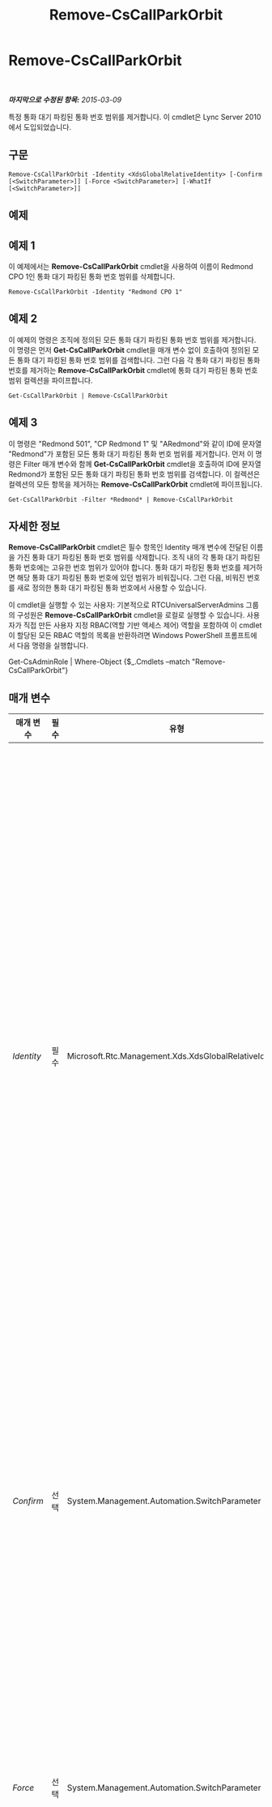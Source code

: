 ﻿---
title: Remove-CsCallParkOrbit
TOCTitle: Remove-CsCallParkOrbit
ms:assetid: b8e7c236-f8de-45bd-966b-60c815b37aed
ms:mtpsurl: https://technet.microsoft.com/ko-kr/library/Gg412901(v=OCS.15)
ms:contentKeyID: 49304833
ms.date: 08/24/2015
mtps_version: v=OCS.15
ms.translationtype: HT
---

# Remove-CsCallParkOrbit

 

_**마지막으로 수정된 항목:** 2015-03-09_

특정 통화 대기 파킹된 통화 번호 범위를 제거합니다. 이 cmdlet은 Lync Server 2010에서 도입되었습니다.

## 구문

    Remove-CsCallParkOrbit -Identity <XdsGlobalRelativeIdentity> [-Confirm [<SwitchParameter>]] [-Force <SwitchParameter>] [-WhatIf [<SwitchParameter>]]

## 예제

## 예제 1

이 예제에서는 **Remove-CsCallParkOrbit** cmdlet을 사용하여 이름이 Redmond CPO 1인 통화 대기 파킹된 통화 번호 범위를 삭제합니다.

    Remove-CsCallParkOrbit -Identity "Redmond CPO 1"

## 예제 2

이 예제의 명령은 조직에 정의된 모든 통화 대기 파킹된 통화 번호 범위를 제거합니다. 이 명령은 먼저 **Get-CsCallParkOrbit** cmdlet을 매개 변수 없이 호출하여 정의된 모든 통화 대기 파킹된 통화 번호 범위를 검색합니다. 그런 다음 각 통화 대기 파킹된 통화 번호를 제거하는 **Remove-CsCallParkOrbit** cmdlet에 통화 대기 파킹된 통화 번호 범위 컬렉션을 파이프합니다.

    Get-CsCallParkOrbit | Remove-CsCallParkOrbit

## 예제 3

이 명령은 "Redmond 501", "CP Redmond 1" 및 "ARedmond"와 같이 ID에 문자열 "Redmond"가 포함된 모든 통화 대기 파킹된 통화 번호 범위를 제거합니다. 먼저 이 명령은 Filter 매개 변수와 함께 **Get-CsCallParkOrbit** cmdlet을 호출하여 ID에 문자열 Redmond가 포함된 모든 통화 대기 파킹된 통화 번호 범위를 검색합니다. 이 컬렉션은 컬렉션의 모든 항목을 제거하는 **Remove-CsCallParkOrbit** cmdlet에 파이프됩니다.

    Get-CsCallParkOrbit -Filter *Redmond* | Remove-CsCallParkOrbit

## 자세한 정보

**Remove-CsCallParkOrbit** cmdlet은 필수 항목인 Identity 매개 변수에 전달된 이름을 가진 통화 대기 파킹된 통화 번호 범위를 삭제합니다. 조직 내의 각 통화 대기 파킹된 통화 번호에는 고유한 번호 범위가 있어야 합니다. 통화 대기 파킹된 통화 번호를 제거하면 해당 통화 대기 파킹된 통화 번호에 있던 범위가 비워집니다. 그런 다음, 비워진 번호를 새로 정의한 통화 대기 파킹된 통화 번호에서 사용할 수 있습니다.

이 cmdlet을 실행할 수 있는 사용자: 기본적으로 RTCUniversalServerAdmins 그룹의 구성원은 **Remove-CsCallParkOrbit** cmdlet을 로컬로 실행할 수 있습니다. 사용자가 직접 만든 사용자 지정 RBAC(역할 기반 액세스 제어) 역할을 포함하여 이 cmdlet이 할당된 모든 RBAC 역할의 목록을 반환하려면 Windows PowerShell 프롬프트에서 다음 명령을 실행합니다.

Get-CsAdminRole | Where-Object {$\_.Cmdlets –match "Remove-CsCallParkOrbit"}

## 매개 변수


<table>
<colgroup>
<col style="width: 25%" />
<col style="width: 25%" />
<col style="width: 25%" />
<col style="width: 25%" />
</colgroup>
<thead>
<tr class="header">
<th>매개 변수</th>
<th>필수</th>
<th>유형</th>
<th>설명</th>
</tr>
</thead>
<tbody>
<tr class="odd">
<td><p><em>Identity</em></p></td>
<td><p>필수</p></td>
<td><p>Microsoft.Rtc.Management.Xds.XdsGlobalRelativeIdentity</p></td>
<td><p>통화 대기 파킹된 통화 번호 범위의 이름입니다. 이 이름은 통화 대기 파킹된 통화 번호 범위를 정의할 때 관리자가 할당합니다.</p></td>
</tr>
<tr class="even">
<td><p><em>Confirm</em></p></td>
<td><p>선택</p></td>
<td><p>System.Management.Automation.SwitchParameter</p></td>
<td><p>명령을 실행하기 전에 확인 메시지를 표시합니다.</p></td>
</tr>
<tr class="odd">
<td><p><em>Force</em></p></td>
<td><p>선택</p></td>
<td><p>System.Management.Automation.SwitchParameter</p></td>
<td><p>변경하기 전에 표시되는 확인 메시지를 표시하지 않습니다.</p></td>
</tr>
<tr class="even">
<td><p><em>WhatIf</em></p></td>
<td><p>선택</p></td>
<td><p>System.Management.Automation.SwitchParameter</p></td>
<td><p>명령을 실제로 실행하지 않고도 명령이 실행될 경우 발생할 수 있는 현상을 설명합니다.</p></td>
</tr>
</tbody>
</table>


## 입력 형식

Microsoft.Rtc.Management.Voice.Helpers.DisplayCallParkOrbit 개체입니다. 통화 대기 파킹된 통화 번호 개체의 파이프라인된 입력을 허용합니다.

## 반환 형식

이 cmdlet은 값을 반환하지 않습니다. Microsoft.Rtc.Management.Voice.Helpers.DisplayCallParkOrbit 유형의 개체를 제거합니다.

## 참고 항목

#### 기타 리소스

[New-CsCallParkOrbit](new-cscallparkorbit.md)  
[Set-CsCallParkOrbit](set-cscallparkorbit.md)  
[Get-CsCallParkOrbit](get-cscallparkorbit.md)

